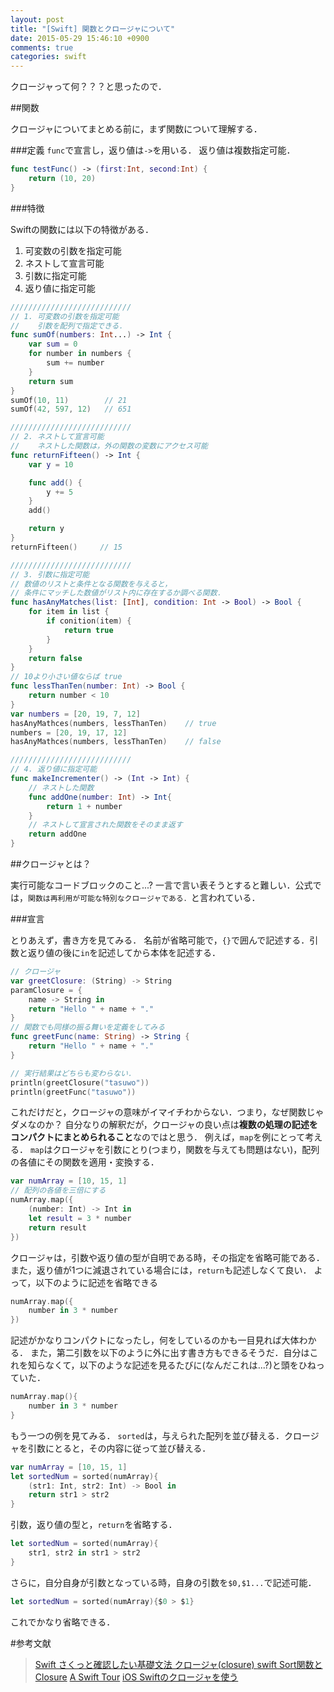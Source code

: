 ```yaml
---
layout: post
title: "[Swift] 関数とクロージャについて"
date: 2015-05-29 15:46:10 +0900
comments: true
categories: swift
---
```


クロージャって何？？？と思ったので．

<!-- more -->

##関数

クロージャについてまとめる前に，まず関数について理解する．

###定義
`func`で宣言し，返り値は`->`を用いる．
返り値は複数指定可能．
```swift
func testFunc() -> (first:Int, second:Int) {
    return (10, 20)
}
```

###特徴

Swiftの関数には以下の特徴がある．

1. 可変数の引数を指定可能
2. ネストして宣言可能
3. 引数に指定可能
4. 返り値に指定可能

```swift
///////////////////////////
// 1. 可変数の引数を指定可能
//    引数を配列で指定できる．
func sumOf(numbers: Int...) -> Int {
    var sum = 0
    for number in numbers {
        sum += number
    }
    return sum
}
sumOf(10, 11)        // 21
sumOf(42, 597, 12)   // 651

///////////////////////////
// 2. ネストして宣言可能
//    ネストした関数は，外の関数の変数にアクセス可能
func returnFifteen() -> Int {
    var y = 10

    func add() {
        y += 5
    }
    add()

    return y
}
returnFifteen()     // 15

///////////////////////////
// 3. 引数に指定可能
// 数値のリストと条件となる関数を与えると，
// 条件にマッチした数値がリスト内に存在するか調べる関数．
func hasAnyMatches(list: [Int], condition: Int -> Bool) -> Bool {
    for item in list {
        if conition(item) {
            return true
        }
    }
    return false
}
// 10より小さい値ならば true
func lessThanTen(number: Int) -> Bool {
    return number < 10
}
var numbers = [20, 19, 7, 12]
hasAnyMathces(numbers, lessThanTen)    // true
numbers = [20, 19, 17, 12]
hasAnyMathces(numbers, lessThanTen)    // false

///////////////////////////
// 4. 返り値に指定可能
func makeIncrementer() -> (Int -> Int) {
    // ネストした関数
    func addOne(number: Int) -> Int{
        return 1 + number
    }
    // ネストして宣言された関数をそのまま返す
    return addOne
}
```

##クロージャとは？

実行可能なコードブロックのこと...?
一言で言い表そうとすると難しい．公式では，`関数は再利用が可能な特別なクロージャである．`と言われている．

###宣言

とりあえず，書き方を見てみる．
名前が省略可能で，`{}`で囲んで記述する．引数と返り値の後に`in`を記述してから本体を記述する．

```swift
// クロージャ
var greetClosure: (String) -> String
paramClosure = {
    name -> String in
    return "Hello " + name + "."
}
// 関数でも同様の振る舞いを定義をしてみる
func greetFunc(name: String) -> String {
    return "Hello " + name + "."
}

// 実行結果はどちらも変わらない．
println(greetClosure("tasuwo"))
println(greetFunc("tasuwo"))
```

これだけだと，クロージャの意味がイマイチわからない．つまり，なぜ関数じゃダメなのか？
自分なりの解釈だが，クロージャの良い点は**複数の処理の記述をコンパクトにまとめられること**なのではと思う．
例えば，`map`を例にとって考える．
`map`はクロージャを引数にとり(つまり，関数を与えても問題はない)，配列の各値にその関数を適用・変換する．

```swift
var numArray = [10, 15, 1]
// 配列の各値を三倍にする
numArray.map({
    (number: Int) -> Int in
    let result = 3 * number
    return result
})
```

クロージャは，引数や返り値の型が自明である時，その指定を省略可能である．また，返り値が1つに減退されている場合には，`return`も記述しなくて良い．
よって，以下のように記述を省略できる

```swift
numArray.map({
    number in 3 * number
})
```

記述がかなりコンパクトになったし，何をしているのかも一目見れば大体わかる．
また，第二引数を以下のように外に出す書き方もできるそうだ．自分はこれを知らなくて，以下のような記述を見るたびに(なんだこれは...?)と頭をひねっていた．

```swift
numArray.map(){
    number in 3 * number
}
```

もう一つの例を見てみる．
`sorted`は，与えられた配列を並び替える．クロージャを引数にとると，その内容に従って並び替える．

```swift
var numArray = [10, 15, 1]
let sortedNum = sorted(numArray){
    (str1: Int, str2: Int) -> Bool in
    return str1 > str2
}
```

引数，返り値の型と，`return`を省略する．

```swift
let sortedNum = sorted(numArray){
    str1, str2 in str1 > str2
}
```

さらに，自分自身が引数となっている時，自身の引数を`$0,$1...`で記述可能．

```swift
let sortedNum = sorted(numArray){$0 > $1}
```

これでかなり省略できる．

#参考文献
>[Swift さくっと確認したい基礎文法 クロージャ(closure)
](http://qiita.com/yuinchirn/items/2ebb6fed6de0c9c1c3c9)
>[swift Sort関数とClosure](http://qiita.com/mst/items/b18e9531ac0cbdf2f3c3)
>[A Swift Tour](https://developer.apple.com/library/prerelease/ios/documentation/Swift/Conceptual/Swift_Programming_Language/GuidedTour.html)
>[iOS Swiftのクロージャを使う](http://chicketen.blog.jp/archives/14886216.html)
